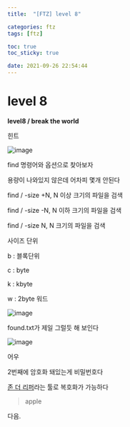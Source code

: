 ```yaml
---
title:  "[FTZ] level 8"

categories: ftz
tags: [ftz]

toc: true
toc_sticky: true

date: 2021-09-26 22:54:44
---
```


# level 8

**level8 / break the world**

힌트

![image](https://user-images.githubusercontent.com/69203345/134810619-9efd03c1-975b-4cc4-a753-f48c920a99ea.png)

find 명령어와 옵션으로 찾아보자

용량이 나와있지 않은데 어차피 몇개 안된다

find / -size +N, N 이상 크기의 파일을 검색

find / -size -N, N 이하 크기의 파일을 검색

find / -size N, N 크기의 파일을 검색

사이즈 단위

b : 블록단위

c : byte

k : kbyte

w : 2byte 워드

![image](https://user-images.githubusercontent.com/69203345/134810767-0c8ee92b-2ff5-417b-8625-5ed72f3c7006.png)

found.txt가 제일 그럴듯 해 보인다

![image](https://user-images.githubusercontent.com/69203345/134810790-e785a6b6-a4fc-4e60-aae5-4c9427d1ff6e.png)

어우

2번째에 암호화 돼있는게 비밀번호다

[존 더 리퍼](https://www.openwall.com/john/)라는 툴로 복호화가 가능하다

> apple

다음.

